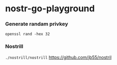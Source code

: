 # nostr-go-playground

### Generate randam privkey
`openssl rand -hex 32`


### Nostrill
`./nostrill/nostrill`
https://github.com/jb55/nostril
